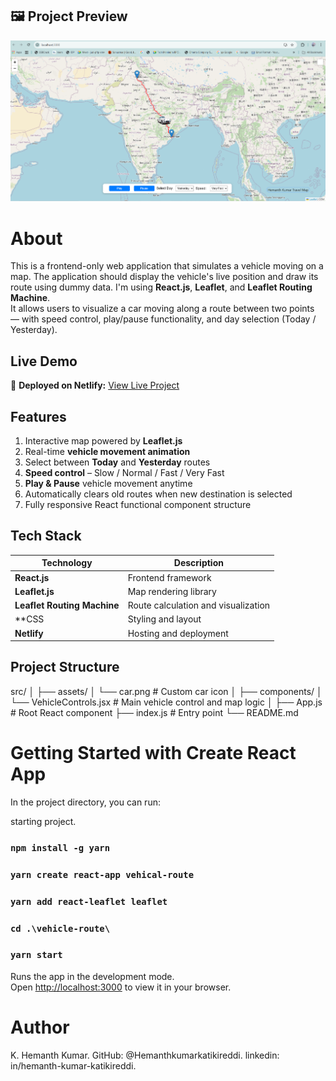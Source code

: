 
## 🖼️ Project Preview
![Project Preview](https://raw.githubusercontent.com/Hemanthkumarkatikireddi/Vehicle-Movement-on-a-map-blokly-tech-assignment-/refs/heads/main/Screenshot%20(1361).png)


# About
This is a frontend-only web application that simulates a vehicle moving on a map. The application should display the vehicle's live position and draw its route using dummy data. 
I'm using **React.js**, **Leaflet**, and **Leaflet Routing Machine**.  
It allows users to visualize a car moving along a route between two points — with speed control, play/pause functionality, and day selection (Today / Yesterday).

## Live Demo
🔗 **Deployed on Netlify:** [View Live Project](https://lambent-ganache-e4a721.netlify.app/)

## Features

1. Interactive map powered by **Leaflet.js**  
2. Real-time **vehicle movement animation** 
3. Select between **Today** and **Yesterday** routes  
4. **Speed control** – Slow / Normal / Fast / Very Fast  
5. **Play & Pause** vehicle movement anytime  
6. Automatically clears old routes when new destination is selected  
7. Fully responsive React functional component structure

## Tech Stack

| Technology | Description |
|-------------|-------------|
| **React.js** | Frontend framework |
| **Leaflet.js** | Map rendering library |
| **Leaflet Routing Machine** | Route calculation and visualization |
| **CSS | Styling and layout |
| **Netlify** | Hosting and deployment |


##  Project Structure

src/
│
├── assets/
│ └── car.png                       # Custom car icon
│
├── components/
│ └── VehicleControls.jsx           # Main vehicle control and map logic
│
├── App.js                          # Root React component
├── index.js                        # Entry point
└── README.md


    

# Getting Started with Create React App

In the project directory, you can run:

starting project.

### `npm install -g yarn`

### `yarn create react-app vehical-route`

### `yarn add react-leaflet leaflet`

### `cd .\vehicle-route\`

### `yarn start`

Runs the app in the development mode.\
Open [http://localhost:3000](http://localhost:3000) to view it in your browser.


# Author
K. Hemanth Kumar.
GitHub: @Hemanthkumarkatikireddi.
linkedin: in/hemanth-kumar-katikireddi.
